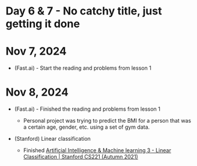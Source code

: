 # Day 6 & 7 - No catchy title, just getting it done

# Nov 7, 2024 
* (Fast.ai) - Start the reading and problems from lesson 1

# Nov 8, 2024
* (Fast.ai) - Finished the reading and problems from lesson 1
    * Personal project was trying to predict the BMI for a person that was a certain age, gender, etc. using a set of gym data.

* (Stanford) Linear classification  
    * Finished [Artificial Intelligence & Machine learning 3 - Linear Classification | Stanford CS221 (Autumn 2021)](https://www.youtube.com/watch?v=WcaMiqJR09s)
